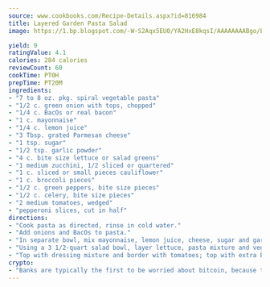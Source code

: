 ```yaml
---
source: www.cookbooks.com/Recipe-Details.aspx?id=816984
title: Layered Garden Pasta Salad
image: https://1.bp.blogspot.com/-W-S2Aqx5EU0/YA2HxE8kqsI/AAAAAAAABgo/LNxJ2X_rvYgPNsplYMgQNjuwxaZ0e3pQQCLcBGAsYHQ/s320/17.png

yield: 9
ratingValue: 4.1
calories: 284 calories
reviewCount: 60
cookTime: PT0H
prepTime: PT20M
ingredients:
- "7 to 8 oz. pkg. spiral vegetable pasta"
- "1/2 c. green onion with tops, chopped"
- "1/4 c. BacOs or real bacon"
- "1 c. mayonnaise"
- "1/4 c. lemon juice"
- "3 Tbsp. grated Parmesan cheese"
- "1 tsp. sugar"
- "1/2 tsp. garlic powder"
- "4 c. bite size lettuce or salad greens"
- "1 medium zucchini, 1/2 sliced or quartered"
- "1 c. sliced or small pieces cauliflower"
- "1 c. broccoli pieces"
- "1/2 c. green peppers, bite size pieces"
- "1/2 c. celery, bite size pieces"
- "2 medium tomatoes, wedged"
- "pepperoni slices, cut in half"
directions:
- "Cook pasta as directed, rinse in cold water."
- "Add onions and BacOs to pasta."
- "In separate bowl, mix mayonnaise, lemon juice, cheese, sugar and garlic powder."
- "Using a 3 1/2-quart salad bowl, layer lettuce, pasta mixture and vegetables."
- "Top with dressing mixture and border with tomatoes; top with extra BacOs. Refrigerate 2 hours or more before serving."
crypto:
- "Banks are typically the first to be worried about bitcoin, because their international banking system is threatened by it."
---
```

